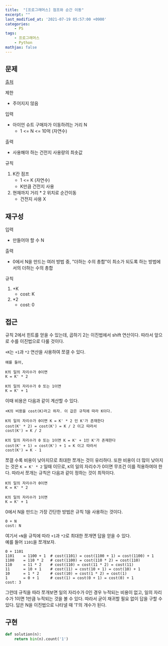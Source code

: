 ```yaml
---
title:  "[프로그래머스] 점프와 순간 이동"
excerpt: ""
last_modified_at: '2021-07-19 05:57:00 +0900'
categories:
    - PS
tags:
    - 프로그래머스
    - Python
mathjax: false
---
```

## 문제
[출처](https://programmers.co.kr/learn/courses/30/lessons/12980)

제한
* 주어지지 않음

입력 
* 아이언 슈트 구매자가 이동하려는 거리 N
    * 1 <= N <= 10억 (자연수)

출력 
* 사용해야 하는 건전지 사용량의 최솟값

규칙
1. K칸 점프 
    * 1 <= K (자연수)
    * K만큼 건전지 사용    
2. 현재까지 거리 * 2 위치로 순간이동
    * 건전지 사용 X

## 재구성
입력
* 만들어야 할 수 N

출력
* 0에서 N을 만드는 여러 방법 중, "더하는 수의 총합"이 최소가 되도록 하는 방법에서의 더하는 수의 총합

규칙
1. +K
    * cost: K
2. *2
    * cost: 0

## 접근
규칙 2에서 힌트를 얻을 수 있는데, 곱하기 2는 이진법에서 shift 연산이다. 따라서 앞으로 수를 이진법으로 다룰 것이다.

```+K```는 ```+1```과 ```*2``` 연산을 사용하여 쪼갤 수 있다.
```
예를 들어,

K의 일의 자리수가 0이면
K = K' * 2

K의 일의 자리수가 0 또는 1이면
K = K' + 1
```

이때 비용은 다음과 같이 계산할 수 있다.
```
+K의 비용을 cost(K)라고 하자. 이 값은 규칙에 따라 K이다.

K의 일의 자리수가 0이면 K = K' * 2 인 K'가 존재한다
cost(K' * 2) = cost(K') = K / 2 이고 따라서
cost(K') = K / 2

K의 일의 자리수가 0 또는 1이면 K = K' + 1인 K'가 존재한다
cost(K' + 1) = cost(K') + 1 = K 이고 따라서
cost(K') = K - 1
```

쪼갤 수록 비용이 낮아지므로 최대한 쪼개는 것이 유리하다. 또한 비용이 더 많이 낮아지는 것은 ```K = K' * 2``` 일때 이므로, ```K```의 일의 자리수가 0이면 무조건 이를 적용하여야 한다. 따라서 쪼개는 규칙은 다음과 같이 정하는 것이 최적이다.
```
K의 일의 자리수가 0이면
K = K' * 2

K의 일의 자리수가 1이면
K = K' + 1
```

0에서 N을 만드는 가장 간단한 방법은 규칙 1을 사용하는 것이다.
```
0 + N
cost: N
```

여기서 ```+N```을 규칙에 따라 ```+1```과 ```*2```로 최대한 쪼개면 답을 얻을 수 있다.\
예를 들어 ```1101```을 쪼개보자.
```
0 + 1101
1101    = 1100 + 1  # cost(1101) = cost(1100 + 1) = cost(1100) + 1
1100    = 110 * 2   # cost(1100) = cost(110 * 2) = cost(110)
110     = 11 * 2    # cost(110) = cost(11 * 2) = cost(11)
11      = 10 + 1    # cost(11) = cost(10 + 1) = cost(10) + 1
10      = 1 * 2     # cost(10) = cost(1 * 2) = cost(1)
1       = 0 + 1     # cost(1) = cost(0 + 1) = cost(0) + 1
cost: 3
```

그런데 규칙을 따라 쪼개보면 일의 자리수가 0인 경우 누적되는 비용이 없고, 일의 자리수가 1이면 1만큼 누적되는 것을 볼 수 있다. 따라서 굳이 재귀할 필요 없이 답을 구할 수 있다. 답은 N을 이진법으로 나타낼 때 '1'의 개수가 된다.

## 구현
```python
def solution(n):
    return bin(n).count('1')
```